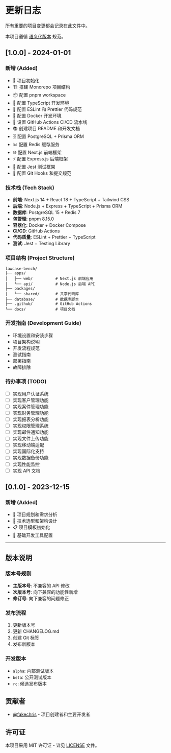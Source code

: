 # 更新日志

所有重要的项目变更都会记录在此文件中。

本项目遵循 [语义化版本](https://semver.org/lang/zh-CN/) 规范。

## [1.0.0] - 2024-01-01

### 新增 (Added)
- 🎉 项目初始化
- 🏗️ 搭建 Monorepo 项目结构
- 📦 配置 pnpm workspace
- 🔧 配置 TypeScript 开发环境
- 🎨 配置 ESLint 和 Prettier 代码规范
- 🐳 配置 Docker 开发环境
- 🚀 设置 GitHub Actions CI/CD 流水线
- 📚 创建项目 README 和开发文档
- 🗄️ 配置 PostgreSQL + Prisma ORM
- 📊 配置 Redis 缓存服务
- 🌐 配置 Next.js 前端框架
- ⚡ 配置 Express.js 后端框架
- 🧪 配置 Jest 测试框架
- 📝 配置 Git Hooks 和提交规范

### 技术栈 (Tech Stack)
- **前端**: Next.js 14 + React 18 + TypeScript + Tailwind CSS
- **后端**: Node.js + Express + TypeScript + Prisma ORM
- **数据库**: PostgreSQL 15 + Redis 7
- **包管理**: pnpm 8.15.0
- **容器化**: Docker + Docker Compose
- **CI/CD**: GitHub Actions
- **代码质量**: ESLint + Prettier + TypeScript
- **测试**: Jest + Testing Library

### 项目结构 (Project Structure)
```
lawcase-bench/
├── apps/
│   ├── web/          # Next.js 前端应用
│   └── api/          # Node.js 后端 API
├── packages/
│   └── shared/       # 共享代码库
├── database/         # 数据库脚本
├── .github/          # GitHub Actions
└── docs/             # 项目文档
```

### 开发指南 (Development Guide)
- 环境设置和安装步骤
- 项目架构说明
- 开发流程规范
- 测试指南
- 部署指南
- 故障排除

### 待办事项 (TODO)
- [ ] 实现用户认证系统
- [ ] 实现客户管理功能
- [ ] 实现案件管理功能
- [ ] 实现财务管理功能
- [ ] 实现报表分析功能
- [ ] 实现权限管理系统
- [ ] 实现邮件通知功能
- [ ] 实现文件上传功能
- [ ] 实现移动端适配
- [ ] 实现国际化支持
- [ ] 实现数据备份功能
- [ ] 实现性能监控
- [ ] 实现 API 文档

## [0.1.0] - 2023-12-15

### 新增 (Added)
- 📝 项目规划和需求分析
- 🎯 技术选型和架构设计
- 📋 项目模板初始化
- 🔧 基础开发工具配置

---

## 版本说明

### 版本号规则
- **主版本号**: 不兼容的 API 修改
- **次版本号**: 向下兼容的功能性新增
- **修订号**: 向下兼容的问题修正

### 发布流程
1. 更新版本号
2. 更新 CHANGELOG.md
3. 创建 Git 标签
4. 发布新版本

### 开发版本
- `alpha`: 内部测试版本
- `beta`: 公开测试版本
- `rc`: 候选发布版本

## 贡献者

- [@fakechris](https://github.com/fakechris) - 项目创建者和主要开发者

## 许可证

本项目采用 MIT 许可证 - 详见 [LICENSE](LICENSE) 文件。